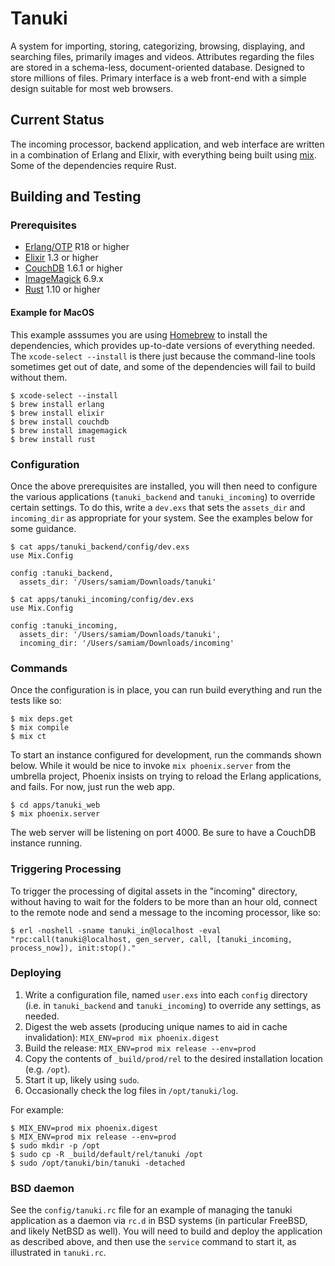 # Tanuki

A system for importing, storing, categorizing, browsing, displaying, and searching files, primarily images and videos. Attributes regarding the files are stored in a schema-less, document-oriented database. Designed to store millions of files. Primary interface is a web front-end with a simple design suitable for most web browsers.

## Current Status

The incoming processor, backend application, and web interface are written in a combination of Erlang and Elixir, with everything being built using [mix](https://hexdocs.pm/mix/Mix.html). Some of the dependencies require Rust.

## Building and Testing

### Prerequisites

* [Erlang/OTP](http://www.erlang.org) R18 or higher
* [Elixir](http://elixir-lang.org) 1.3 or higher
* [CouchDB](http://couchdb.apache.org) 1.6.1 or higher
* [ImageMagick](http://www.imagemagick.org) 6.9.x
* [Rust](https://www.rust-lang.org) 1.10 or higher

#### Example for MacOS

This example asssumes you are using [Homebrew](http://brew.sh) to install the dependencies, which provides up-to-date versions of everything needed. The `xcode-select --install` is there just because the command-line tools sometimes get out of date, and some of the dependencies will fail to build without them.

```
$ xcode-select --install
$ brew install erlang
$ brew install elixir
$ brew install couchdb
$ brew install imagemagick
$ brew install rust
```

### Configuration

Once the above prerequisites are installed, you will then need to configure the various applications (`tanuki_backend` and `tanuki_incoming`) to override certain settings. To do this, write a `dev.exs` that sets the `assets_dir` and `incoming_dir` as appropriate for your system. See the examples below for some guidance.

```
$ cat apps/tanuki_backend/config/dev.exs
use Mix.Config

config :tanuki_backend,
  assets_dir: '/Users/samiam/Downloads/tanuki'

$ cat apps/tanuki_incoming/config/dev.exs
use Mix.Config

config :tanuki_incoming,
  assets_dir: '/Users/samiam/Downloads/tanuki',
  incoming_dir: '/Users/samiam/Downloads/incoming'
```

### Commands

Once the configuration is in place, you can run build everything and run the tests like so:

```
$ mix deps.get
$ mix compile
$ mix ct
```

To start an instance configured for development, run the commands shown below. While it would be nice to invoke `mix phoenix.server` from the umbrella project, Phoenix insists on trying to reload the Erlang applications, and fails. For now, just run the web app.

```
$ cd apps/tanuki_web
$ mix phoenix.server
```

The web server will be listening on port 4000. Be sure to have a CouchDB instance running.

### Triggering Processing

To trigger the processing of digital assets in the "incoming" directory, without having to wait for the folders to be more than an hour old, connect to the remote node and send a message to the incoming processor, like so:

```
$ erl -noshell -sname tanuki_in@localhost -eval "rpc:call(tanuki@localhost, gen_server, call, [tanuki_incoming, process_now]), init:stop()."
```

### Deploying

1. Write a configuration file, named `user.exs` into each `config` directory (i.e. in `tanuki_backend` and `tanuki_incoming`) to override any settings, as needed.
1. Digest the web assets (producing unique names to aid in cache invalidation): `MIX_ENV=prod mix phoenix.digest`
1. Build the release: `MIX_ENV=prod mix release --env=prod`
1. Copy the contents of `_build/prod/rel` to the desired installation location (e.g. `/opt`).
1. Start it up, likely using `sudo`.
1. Occasionally check the log files in `/opt/tanuki/log`.

For example:

```shell
$ MIX_ENV=prod mix phoenix.digest
$ MIX_ENV=prod mix release --env=prod
$ sudo mkdir -p /opt
$ sudo cp -R _build/default/rel/tanuki /opt
$ sudo /opt/tanuki/bin/tanuki -detached
```

### BSD daemon

See the `config/tanuki.rc` file for an example of managing the tanuki application as a daemon via `rc.d` in BSD systems (in particular FreeBSD, and likely NetBSD as well). You will need to build and deploy the application as described above, and then use the `service` command to start it, as illustrated in `tanuki.rc`.

